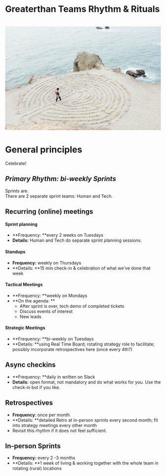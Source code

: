 # Greaterthan Teams Rhythm & Rituals 

# ![](/assets/rsz_ashley-batz-1298.jpg)

# General principles

Celebrate!

## _Primary Rhythm: bi-weekly Sprints_

Sprints are.   
There are 2 separate sprint teams: Human and Tech. 

## Recurring \(online\) meetings

#### Sprint planning

* **Frequency: **every 2 weeks on Tuesdays
* **Details:** Human and Tech do separate sprint planning sessions.

#### Standups

* **Frequency:** weekly on Thursdays
* **Details: **15 min check-in & celebration of what we've done that week

#### T**actical Meetings**

* **Frequency: **weekly on Mondays
* **On the agenda: **
  * After sprint is over, tech demo of completed tickets
  * Discuss events of interest
  * New leads

#### Strategic Meetings

* **Frequency: **bi-weekly on Tuesdays
* **Details: **using Real Time Board; rotating strategy role to facilitate; possibly incorporate retrospectives here \(once every 4th?\)

## Async checkins

* **Frequency: **daily in written on Slack 
* **Details:** open format, not mandatory and do what works for you. Use the check-in bot if you like.

## Retrospectives

* **Frequency**: once per month
* **Details: **detailed Retro at in-person sprints every second month; fit into strategy meetings every other month
* Revisit this rhythm if it does not feel sufficient.



## In-person Sprints

* **Frequency:** every 2 -3 months
* **Details: **1 week  of living & working together with the whole team in rotating \(rural\) locations



